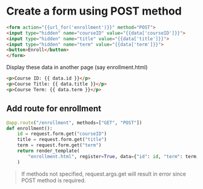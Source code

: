 
# Create a form using POST method

```html
<form action="{{url_for('enrollment')}}" method="POST">
<input type="hidden" name="courseID" value="{{data['courseID']}}">
<input type="hidden" name="title" value="{{data['title']}}">
<input type="hidden" name="term" value="{{data['term']}}">
<button>Enroll</button>
</form>
```

Display these data in another page (say enrollment.html)

```html
<p>Course ID: {{ data.id }}</p>
<p>Course Title: {{ data.title }}</p>
<p>Course Term: {{ data.term }}</p>
```

## Add route for enrollment

```python
@app.route("/enrollment", methods=["GET", "POST"])
def enrollment():
    id = request.form.get("courseID")
    title = request.form.get("title")
    term = request.form.get("term")
    return render_template(
        "enrollment.html", register=True, data={"id": id, "term": term, "title": title},
    )
```

> If methods not specified, request.args.get will result in error since POST method is required. 
